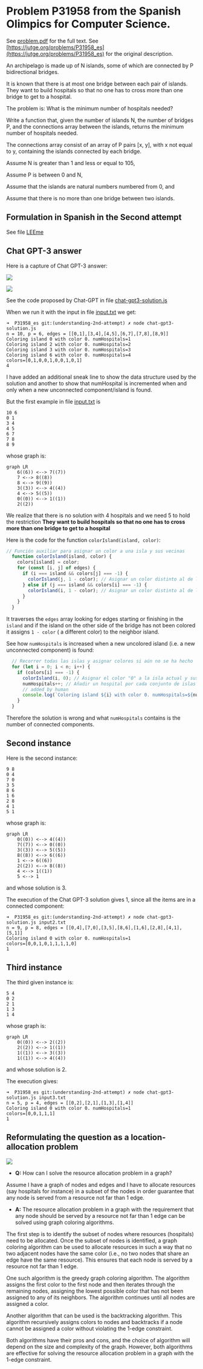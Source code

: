 
# Problem   P31958 from the Spanish Olimpics for Computer Science.

See [problem.pdf](problem.pdf) for the full text.
See [https://jutge.org/problems/P31958_es](https://jutge.org/problems/P31958_es) for the original description.

An archipelago is made up of N islands,  some of which are connected by P bidirectional bridges.

It is known that there is at most one bridge between each pair of islands.
They want to build hospitals so that no one has to cross more than one bridge to get to a hospital.

The problem is: What is the minimum number of hospitals needed?

Write a function that, given the number of islands N, the number of bridges P, and the connections array between the islands,
returns the minimum number of hospitals needed.

The connections array  consist of an array of P  pairs [x, y], with x not equal to y, containing the islands connected by each bridge. 

Assume N is greater than 1 and less or equal to 105, 

Assume P is between 0 and N, 

Assume that the islands are natural numbers numbered from 0, and 

Assume that there is no more than one bridge between two islands.

## Formulation in Spanish in the Second attempt

See file [LEEme](LEEme.md)

## Chat GPT-3 answer

Here is a capture of Chat GPT-3 answer:

[![](images/segunda-formulacion-1.png)](chat-gpt3-solution.js)

[![](images/segunda-formulacion-2.png)](chat-gpt3-solution.js)

See the code proposed by Chat-GPT in file [chat-gpt3-solution.js](chat-gpt3-solution.js)

When we run it with the input in file [input.txt](input.txt) we get:

```
➜  P31958_es git:(understanding-2nd-attempt) ✗ node chat-gpt3-solution.js
n = 10, p = 6, edges = [[0,1],[3,4],[4,5],[6,7],[7,8],[8,9]]
Coloring island 0 with color 0. numHospitals=1
Coloring island 2 with color 0. numHospitals=2
Coloring island 3 with color 0. numHospitals=3
Coloring island 6 with color 0. numHospitals=4
colors=[0,1,0,0,1,0,0,1,0,1]
4
```

I have added an additional sneak line to show the data structure used by the solution and another to show that numHospital is incremented when and only when a new unconnected component/island is found.

But the first example in file [input.txt](input.txt) is 

```
10 6
0 1
3 4
4 5
6 7
7 8
8 9
```

whose graph is:

```mermaid
graph LR
    6((6)) <--> 7((7))
    7 <--> 8((8))
    8 <--> 9((9))
    3((3)) <--> 4((4))
    4 <--> 5((5))
    0((0)) <--> 1((1))
    2((2))
```

We realize that there is no solution with 4 hospitals and we need 5 to hold the restriction 
**They want to build hospitals so that no one has to cross more than one bridge to get to a hospital**

Here is the code for the function `colorIsland(island, color)`:

```js 
// Función auxiliar para asignar un color a una isla y sus vecinas
  function colorIsland(island, color) {
    colors[island] = color;
    for (const [i, j] of edges) {
      if (i === island && colors[j] === -1) {
        colorIsland(j, 1 - color); // Asignar un color distinto al de la isla adyacente
      } else if (j === island && colors[i] === -1) {
        colorIsland(i, 1 - color); // Asignar un color distinto al de la isla adyacente
      }
    }
  }
```

It traverses the `edges` array looking for edges starting or finishing in the `island` and if the island on the other side of the bridge has not been colored it assigns `1 - color` ( a different color) to the neighbor island. 

See how `numHospitals` is increased when a new uncolored island (i.e. a new unconnected component) is found:

```js 
  // Recorrer todas las islas y asignar colores si aún no se ha hecho
  for (let i = 0; i < n; i++) {
    if (colors[i] === -1) {
      colorIsland(i, 0); // Asignar el color "0" a la isla actual y sus vecinas
      numHospitals++; // Añadir un hospital por cada conjunto de islas con el mismo color
      // added by human
      console.log(`Coloring island ${i} with color 0. numHospitals=${numHospitals}`)
    }
  }
```

Therefore the solution is wrong and what `numHospitals` contains is the number of connected components. 

## Second instance

Here is the second instance:

```
9 8
0 4
7 0
3 5
8 6
1 6
2 8
4 1
5 1
```

whose graph is:

```mermaid
graph LR
    0((0)) <--> 4((4))
    7((7)) <--> 0((0))
    3((3)) <--> 5((5))
    8((8)) <--> 6((6))
    1 <--> 6((6))
    2((2)) <--> 8((8))
    4 <--> 1((1))
    5 <--> 1
```

and whose solution is 3.

The execution of the Chat GPT-3 solution gives 1, since all the items are in a connected component:

```
➜  P31958_es git:(understanding-2nd-attempt) ✗ node chat-gpt3-solution.js input2.txt 
n = 9, p = 8, edges = [[0,4],[7,0],[3,5],[8,6],[1,6],[2,8],[4,1],[5,1]]
Coloring island 0 with color 0. numHospitals=1
colors=[0,0,1,0,1,1,1,1,0]
1
```

## Third instance

The third given instance is:

```
5 4
0 2
2 1
1 3
1 4
```
whose graph is:

```mermaid
graph LR
    0((0)) <--> 2((2))
    2((2)) <--> 1((1))
    1((1)) <--> 3((3))
    1((1)) <--> 4((4))
```

and whose solution is 2.

The execution gives:

```
➜  P31958_es git:(understanding-2nd-attempt) ✗ node chat-gpt3-solution.js input3.txt
n = 5, p = 4, edges = [[0,2],[2,1],[1,3],[1,4]]
Coloring island 0 with color 0. numHospitals=1
colors=[0,0,1,1,1]
1
```

## Reformulating the question as a location-allocation problem

![](images/reformulate-the-question.png)

* **Q:** How can I solve the resource allocation problem in a graph?

Assume I have a graph of nodes  and edges and I have to allocate resources (say hospitals for instance) in a subset of the nodes in order guarantee that any node is served from a resource not far than 1 edge.

* **A:** The resource allocation problem in a graph with the requirement that any node should be served by a resource not far than 1 edge can be solved using graph coloring algorithms.

The first step is to identify the subset of nodes where resources (hospitals) need to be allocated. Once the subset of nodes is identified, a graph coloring algorithm can be used to allocate resources in such a way that no two adjacent nodes have the same color (i.e., no two nodes that share an edge have the same resource). This ensures that each node is served by a resource not far than 1 edge.

One such algorithm is the greedy graph coloring algorithm. The algorithm assigns the first color to the first node and then iterates through the remaining nodes, assigning the lowest possible color that has not been assigned to any of its neighbors. The algorithm continues until all nodes are assigned a color.

Another algorithm that can be used is the backtracking algorithm. This algorithm recursively assigns colors to nodes and backtracks if a node cannot be assigned a color without violating the 1-edge constraint.

Both algorithms have their pros and cons, and the choice of algorithm will depend on the size and complexity of the graph. However, both algorithms are effective for solving the resource allocation problem in a graph with the 1-edge constraint.
